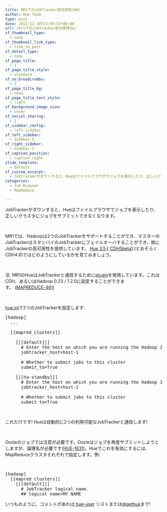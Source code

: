 ```yaml
---
title: MR1でのJobTracker高可用性(HA)
author: Hue Team
type: post
date: 2013-12-30T23:59:57+00:00
url: /mr1でのjobtracker高可用性ha/
sf_thumbnail_type:
  - none
sf_thumbnail_link_type:
  - link_to_post
sf_detail_type:
  - none
sf_page_title:
  - 1
sf_page_title_style:
  - standard
sf_no_breadcrumbs:
  - 1
sf_page_title_bg:
  - none
sf_page_title_text_style:
  - light
sf_background_image_size:
  - cover
sf_social_sharing:
  - 1
sf_sidebar_config:
  - left-sidebar
sf_left_sidebar:
  - Sidebar-2
sf_right_sidebar:
  - Sidebar-1
sf_caption_position:
  - caption-right
slide_template:
  - default
sf_custom_excerpt:
  - JobTrackerがダウンすると、Hueはファイルブラウザでジョブを表示したり、正しいクラスタにジョブをサブミットできなくなります。MR1では、...
categories:
  - Job Browser
  - MapReduce

---
```

<p id="docs-internal-guid-60fb361f-4405-815e-a36b-72434b0895db">
  <span>JobTrackerがダウンすると、Hueはファイルブラウザでジョブを表示したり、正しいクラスタにジョブをサブミットできなくなります。</span>
</p>

&nbsp;

<span>MR1では、Hadoopは2つのJobTrackerをサポートすることができ、マスターのJobTrackerはスタンバイのJobTrackerにフェイルオーバすることができ、故にJobTrackerの高可用性を提供しています。 </span><span><a href="https://gethue.com/hue-3-5-and-its-redesign-are-out">Hue 3.5</a>と</span>[<span>CDH5beta1</span>][1] <span>(とおそらくCDH4.6)ではどのようにしているかを見てみましょう。</span>

&nbsp;

<span>注</span>: MR1のHueはJobTrackerと通信するために[plugin][2]を使用しています。これはCDH、あるいはHadoop 0.23 / 1.2.0に設定することができます。 ([MAPREDUCE-461][3])

&nbsp;

<span><a href="https://github.com/cloudera/hue/blob/master/desktop/conf.dist/hue.ini#L336">hue.ini</a>で2つのJobTrackerを設定します</span><span>:</span>

<pre class="code">[hadoop]
  ...

  [[mapred_clusters]]

    [[[default]]]
      # Enter the host on which you are running the Hadoop JobTracker
      jobtracker_host=host-1

      # Whether to submit jobs to this cluster
      submit_to=True

    [[[ha-standby]]]
      # Enter the host on which you are running the Hadoop JobTracker
      jobtracker_host=host-2

      # Whether to submit jobs to this cluster
      submit_to=True</pre>

&nbsp;

<span>これだけです! Hueは自動的に2つの利用可能なJobTrackerと通信します!</span>

&nbsp;

<span>Oozieのジョブでは注意が必要です。Oozieはジョブを再度サブミットしようとしますが、論理名が必要です(</span>[<span>HUE-1631</span>][4]<span>)。Hueでこれを有効にするには、MapReduceクラスタそれぞれで指定します。例: </span>

&nbsp;

<pre class="code">[hadoop]
  [[mapred_clusters]]
    [[[default]]]
      # JobTracker logical name.
      ## logical_name=MY_NAME</pre>

<span>いつものように、コメントがあれば</span>[<span> </span><span>hue-user</span>][5]<span> リストまたは</span><span><a href="https://twitter.com/gethue">@gethue</a>まで!</span><span><br /> </span>

 [1]: http://www.cloudera.com/content/support/en/documentation/cdh5-documentation/cdh5-documentation-v5-latest.html
 [2]: http://cloudera.github.io/hue/docs-3.5.0/manual.html#_configure_mapreduce_0_20_mr1
 [3]: https://issues.apache.org/jira/browse/MAPREDUCE-461
 [4]: https://issues.cloudera.org/browse/HUE-1631
 [5]: http://groups.google.com/a/cloudera.org/group/hue-user